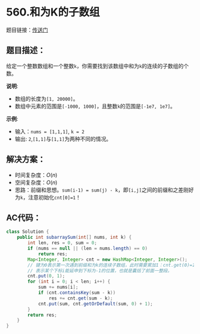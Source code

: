# 560.和为K的子数组
题目链接：[传送门](https://leetcode-cn.com/problems/subarray-sum-equals-k/)

## 题目描述：
给定一个整数数组和一个整数`k`，你需要找到该数组中和为`k`的连续的子数组的个数。

**说明**:

- 数组的长度为`[1, 20000]`。
- 数组中元素的范围是`[-1000, 1000]`，且整数`k`的范围是`[-1e7, 1e7]`。

**示例**:

- 输入：`nums = [1,1,1]`, `k = 2`
- 输出: `2`,`[1,1]`与`[1,1]`为两种不同的情况。

## 解决方案：
- 时间复杂度：$O(n)$
- 空间复杂度：$O(n)$
- 思路：前缀和思想。`sum(i-1) = sum(j) - k`，即`[i,j]`之间的前缀和之差刚好为`k`，注意初始化`cnt[0]=1`！

## AC代码：
```java
class Solution {
	public int subarraySum(int[] nums, int k) {
		int len, res = 0, sum = 0;
		if (nums == null || (len = nums.length) == 0)
			return res;
		Map<Integer, Integer> cnt = new HashMap<Integer, Integer>();
		// 键为0表示第一次遇到前缀和为k的连续子数组，此时需要累加1：cnt.get(0)=1
		// 表示某个下标i能延申到下标为-1的位置，也就是囊括了前面一整段。
		cnt.put(0, 1);
		for (int i = 0; i < len; i++) {
			sum += nums[i];
			if (cnt.containsKey(sum - k))
				res += cnt.get(sum - k);
			cnt.put(sum, cnt.getOrDefault(sum, 0) + 1);
		}
		return res;
	}
}
```